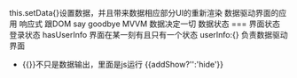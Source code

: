 this.setData{}设置数据，并且带来数据相应部分UI的重新渲染
数据驱动界面的应用 响应式
跟DOM say goodbye
MVVM  数据决定一切
数据状态  === 界面状态 
登录状态 hasUserInfo  界面在某一刻有且只有一个状态
userInfo:{} 负责数据驱动界面

- {{}}不只是数据输出，里面是js运行
{{addShow?'':'hide'}}